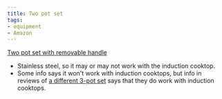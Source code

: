 ```yaml
---
title: Two pot set
tags:
- equipment
- Amazon
---
```

[Two pot set with removable handle](https://www.amazon.com/dp/B0020TVDDM/ref=nosim?tag=ffwf0f-20) 
- Stainless steel, so it may or may not work with the induction cooktop.
- Some info says it won't work with induction cooktops, but info in reviews of [a different 3-pot set](https://www.amazon.com/dp/B001UABDIC/ref=nosim?tag=ffwf0f-20) says that they do work with induction cooktops.